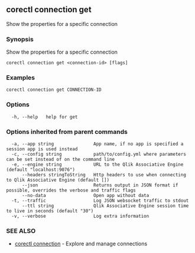 ## corectl connection get

Show the properties for a specific connection

### Synopsis

Show the properties for a specific connection

```
corectl connection get <connection-id> [flags]
```

### Examples

```
corectl connection get CONNECTION-ID
```

### Options

```
  -h, --help   help for get
```

### Options inherited from parent commands

```
  -a, --app string               App name, if no app is specified a session app is used instead
  -c, --config string            path/to/config.yml where parameters can be set instead of on the command line
  -e, --engine string            URL to the Qlik Associative Engine (default "localhost:9076")
      --headers stringToString   Http headers to use when connecting to Qlik Associative Engine (default [])
      --json                     Returns output in JSON format if possible, overrides the verbose and traffic flags
      --no-data                  Open app without data
  -t, --traffic                  Log JSON websocket traffic to stdout
      --ttl string               Qlik Associative Engine session time to live in seconds (default "30")
  -v, --verbose                  Log extra information
```

### SEE ALSO

* [corectl connection](corectl_connection.md)	 - Explore and manage connections

